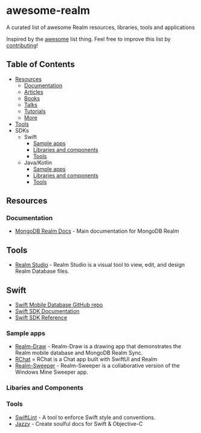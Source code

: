 # awesome-realm
A curated list of awesome Realm resources, libraries, tools and applications

Inspired by the [awesome](https://github.com/sindresorhus/awesome) list thing. Feel free to improve this list by [contributing](CONTRIBUTING.md)!

## Table of Contents
- [Resources](#resources)
   - [Documentation](#documentation)
   - [Articles](#articles)
   - [Books](#books)
   - [Talks](#talks)
   - [Tutorials](#tutorials)
   - [More](#more)
- [Tools](#tools)
- SDKs
  - Swift
    - [Sample apps](#swift-samples)
    - [Libraries and components](#swift-libs)
    - [Tools](#swift-tools)
  - Java/Kotlin
    - [Sample apps](#java-samples)
    - [Libraries and components](#java-libs)
    - [Tools](#java-tools)


## Resources
### Documentation
- [MongoDB Realm Docs](https://docs.mongodb.com/realm/) - Main documentation for MongoDB Realm

## Tools
- [Realm Studio](https://github.com/realm/realm-studio) - Realm Studio is a visual tool to view, edit, and design Realm Database files.

## Swift
- [Swift Mobile Database GitHub repo](https://github.com/realm/realm-swift)
- [Swift SDK Documentation](https://docs.mongodb.com/realm/sdk/swift/)
- [Swift SDK Reference](https://docs.mongodb.com/realm-sdks/swift/latest/)

### <a name="swift-samples"></a>Sample apps
- [Realm-Draw](https://github.com/realm/Realm-Drawing) - Realm-Draw is a drawing app that demonstrates the Realm mobile database and MongoDB Realm Sync.
- [RChat](https://github.com/realm/RChat) = RChat is a Chat app built with SwiftUI and Realm
- [Realm-Sweeper](https://github.com/realm/Realm-Sweeper) - Realm-Sweeper is a collaborative version of the Windows Mine Sweeper app.

### <a name="swift-libs"></a>Libaries and Components

### <a name="swift-tools"></a>Tools
- [SwiftLint](https://github.com/realm/SwiftLint) - A tool to enforce Swift style and conventions.
- [Jazzy](https://github.com/realm/jazzy) - Create soulful docs for Swift & Objective-C
